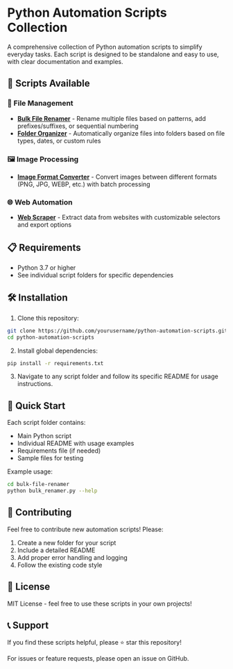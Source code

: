 # Python Automation Scripts Collection

A comprehensive collection of Python automation scripts to simplify everyday tasks. Each script is designed to be standalone and easy to use, with clear documentation and examples.

## 🚀 Scripts Available

### 📁 File Management
- **[Bulk File Renamer](./bulk-file-renamer/)** - Rename multiple files based on patterns, add prefixes/suffixes, or sequential numbering
- **[Folder Organizer](./folder-organizer/)** - Automatically organize files into folders based on file types, dates, or custom rules

### 🖼️ Image Processing
- **[Image Format Converter](./image-converter/)** - Convert images between different formats (PNG, JPG, WEBP, etc.) with batch processing

### 🌐 Web Automation
- **[Web Scraper](./web-scraper/)** - Extract data from websites with customizable selectors and export options

## 📋 Requirements

- Python 3.7 or higher
- See individual script folders for specific dependencies

## 🛠️ Installation

1. Clone this repository:
```bash
git clone https://github.com/yourusername/python-automation-scripts.git
cd python-automation-scripts
```

2. Install global dependencies:
```bash
pip install -r requirements.txt
```

3. Navigate to any script folder and follow its specific README for usage instructions.

## 🎯 Quick Start

Each script folder contains:
- Main Python script
- Individual README with usage examples
- Requirements file (if needed)
- Sample files for testing

Example usage:
```bash
cd bulk-file-renamer
python bulk_renamer.py --help
```

## 🤝 Contributing

Feel free to contribute new automation scripts! Please:
1. Create a new folder for your script
2. Include a detailed README
3. Add proper error handling and logging
4. Follow the existing code style

## 📄 License

MIT License - feel free to use these scripts in your own projects!

## 📞 Support

If you find these scripts helpful, please ⭐ star this repository!

For issues or feature requests, please open an issue on GitHub.
